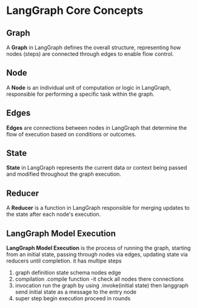 # LangGraph Core Concepts 

## Graph  
A **Graph** in LangGraph defines the overall structure, representing how nodes (steps) are connected through edges to enable flow control.

## Node  
A **Node** is an individual unit of computation or logic in LangGraph, responsible for performing a specific task within the graph.

## Edges  
**Edges** are connections between nodes in LangGraph that determine the flow of execution based on conditions or outcomes.

## State  
**State** in LangGraph represents the current data or context being passed and modified throughout the graph execution.

## Reducer  
A **Reducer** is a function in LangGraph responsible for merging updates to the state after each node's execution.

## LangGraph Model Execution  

**LangGraph Model Execution** is the process of running the graph, starting from an initial state, passing through nodes via edges, updating state via reducers until completion.
it has multipe steps 
1) graph definition 
    state schema 
    nodes 
    edge
2) compilation
    .compile function -it check all nodes there connections
3) invocation
    run the graph by using .invoke(initial state)
    then langgraph send initial state as a message to the entry node
4) super step begin
    execution proceed in rounds
